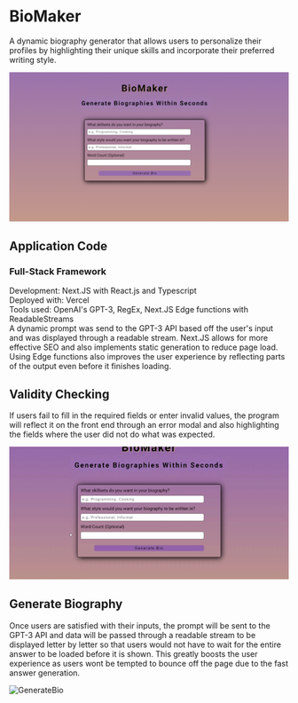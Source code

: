 # BioMaker
A dynamic biography generator that allows users to personalize their profiles by highlighting their unique skills and incorporate their preferred writing style.

![BioMaker](/assets/biomaker.PNG)

## Application Code
### Full-Stack Framework
Development: Next.JS with React.js and Typescript  
Deployed with: Vercel  
Tools used: OpenAI's GPT-3, RegEx, Next.JS Edge functions with ReadableStreams  
A dynamic prompt was send to the GPT-3 API based off the user's input and was displayed through a readable stream. Next.JS allows for more effective SEO and also implements static generation to reduce page load. Using Edge functions also improves the user experience by reflecting parts of the output even before it finishes loading.


## Validity Checking
If users fail to fill in the required fields or enter invalid values, the program will reflect it on the front end through an error modal and also highlighting the fields where the user did not do what was expected.

![Validity](/assets/validity.gif)

## Generate Biography
Once users are satisfied with their inputs, the prompt will be sent to the GPT-3 API and data will be passed through a readable stream to be displayed letter by letter so that users would not have to wait for the entire answer to be loaded before it is shown. This greatly boosts the user experience as users wont be tempted to bounce off the page due to the fast answer generation.

![GenerateBio](/asset/generate.gif)
